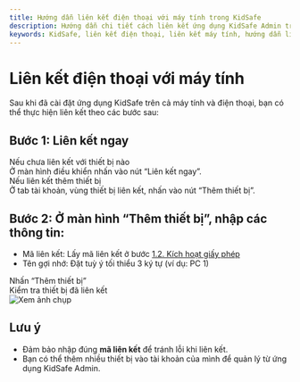 ```yaml
---
title: Hướng dẫn liên kết điện thoại với máy tính trong KidSafe
description: Hướng dẫn chi tiết cách liên kết ứng dụng KidSafe Admin trên điện thoại với máy tính, bao gồm các bước nhập thông tin và kiểm tra thiết bị đã liên kết.
keywords: KidSafe, liên kết điện thoại, liên kết máy tính, hướng dẫn liên kết thiết bị, quản lý KidSafe
---
```


# Liên kết điện thoại với máy tính

Sau khi đã cài đặt ứng dụng KidSafe trên cả máy tính và điện thoại, bạn có thể thực hiện liên kết theo các bước sau:

## Bước 1: Liên kết ngay

  <div class="guide-container guide-grid grid--2-cols">
    <div class="guide-card">
      <div class="guide-title guide-title--5">Nếu chưa liên kết với thiết bị nào</div>
      <div class="guide-title guide-sub-title--5">Ở màn hình điều khiển nhấn vào nút “Liên kết ngay”.</div>
      <div class="guide-content guide-content--90">  
        <img src="../../img/ip4.png" alt="">
      </div>
    </div>
    <div class="guide-card">
      <div class="guide-title guide-title--5">Nếu liên kết thêm thiết bị</div>
      <div class="guide-title guide-sub-title--5">Ở tab tài khoản, vùng thiết bị liên kết, nhấn vào nút “Thêm thiết bị”.</div>
      <div class="guide-content guide-content--90">  
        <img src="../../img/ip32.png" alt="">
      </div>
    </div>
  </div>

## Bước 2: Ở màn hình “Thêm thiết bị”, nhập các thông tin:

-   Mã liên kết: Lấy mã liên kết ở bước [1.2. Kích hoạt giấy phép](../activate-license/)
-   Tên gợi nhớ: Đặt tuỳ ý tối thiểu 3 ký tự (ví dụ: PC 1)

<div class="guide-container guide-grid grid--2-cols">
  <div class="guide-card">
    <div class="guide-title guide-title--5">Nhấn “Thêm thiết bị”</div>
    <div class="guide-content guide-content--95">
      <img src="../../img/ip5.png" alt="">
    </div>
  </div>

  <div class="guide-card">
    <div class="guide-title guide-title--5">Kiểm tra thiết bị đã liên kết</div>
    <div class="guide-content guide-content--95">
      <img src="../../img/ip31.png" alt="Xem ảnh chụp">
    </div>
  </div>  
</div>

## Lưu ý

-   Đảm bảo nhập đúng **mã liên kết** để tránh lỗi khi liên kết.
-   Bạn có thể thêm nhiều thiết bị vào tài khoản của mình để quản lý từ ứng dụng KidSafe Admin.
